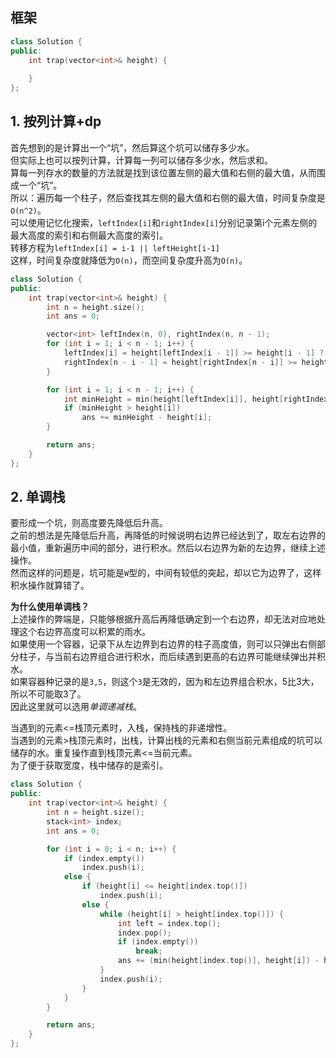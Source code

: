 ## 框架
```cpp
class Solution {
public:
    int trap(vector<int>& height) {
        
    }
};
```
  
## 1. 按列计算+dp
首先想到的是计算出一个“坑”，然后算这个坑可以储存多少水。  
但实际上也可以按列计算，计算每一列可以储存多少水，然后求和。  
算每一列存水的数量的方法就是找到该位置左侧的最大值和右侧的最大值，从而围成一个“坑”。  
所以：遍历每一个柱子，然后查找其左侧的最大值和右侧的最大值，时间复杂度是`O(n^2)`。  
可以使用记忆化搜索，`leftIndex[i]`和`rightIndex[i]`分别记录第i个元素左侧的最大高度的索引和右侧最大高度的索引。  
转移方程为`leftIndex[i] = i-1 || leftHeight[i-1]`  
这样，时间复杂度就降低为`O(n)`，而空间复杂度升高为`O(n)`。  
```cpp
class Solution {
public:
    int trap(vector<int>& height) {
        int n = height.size();
        int ans = 0;

        vector<int> leftIndex(n, 0), rightIndex(n, n - 1);
        for (int i = 1; i < n - 1; i++) {
            leftIndex[i] = height[leftIndex[i - 1]] >= height[i - 1] ? leftIndex[i - 1] : i - 1;
            rightIndex[n - i - 1] = height[rightIndex[n - i]] >= height[n - i] ? rightIndex[n - i] : n - i;
        }

        for (int i = 1; i < n - 1; i++) {
            int minHeight = min(height[leftIndex[i]], height[rightIndex[i]]);
            if (minHeight > height[i])
                ans += minHeight - height[i];
        }

        return ans;
    }
};
```
  
## 2. 单调栈
要形成一个坑，则高度要先降低后升高。  
之前的想法是先降低后升高，再降低的时候说明右边界已经达到了，取左右边界的最小值，重新遍历中间的部分，进行积水。然后以右边界为新的左边界，继续上述操作。  
然而这样的问题是，坑可能是`W`型的，中间有较低的突起，却以它为边界了，这样积水操作就算错了。  
  
**为什么使用单调栈？**  
上述操作的弊端是，只能够根据升高后再降低确定到一个右边界，却无法对应地处理这个右边界高度可以积累的雨水。  
如果使用一个容器，记录下从左边界到右边界的柱子高度值，则可以只弹出右侧部分柱子，与当前右边界组合进行积水，而后续遇到更高的右边界可能继续弹出并积水。  
如果容器种记录的是`3,5`，则这个`3`是无效的，因为和左边界组合积水，5比3大，所以不可能取3了。  
因此这里就可以选用*单调递减栈*。  
  
当遇到的元素<=栈顶元素时，入栈，保持栈的非递增性。  
当遇到的元素>栈顶元素时，出栈，计算出栈的元素和右侧当前元素组成的坑可以储存的水。重复操作直到栈顶元素<=当前元素。  
为了便于获取宽度，栈中储存的是索引。  
```cpp
class Solution {
public:
    int trap(vector<int>& height) {
        int n = height.size();
        stack<int> index;
        int ans = 0;

        for (int i = 0; i < n; i++) {
            if (index.empty())
                index.push(i);
            else {
                if (height[i] <= height[index.top()])
                    index.push(i);
                else {
                    while (height[i] > height[index.top()]) {
                        int left = index.top();
                        index.pop();
                        if (index.empty())
                            break;
                        ans += (min(height[index.top()], height[i]) - height[left]) * (i - index.top() - 1);
                    }
                    index.push(i);
                }
            }
        }

        return ans;
    }
};
```